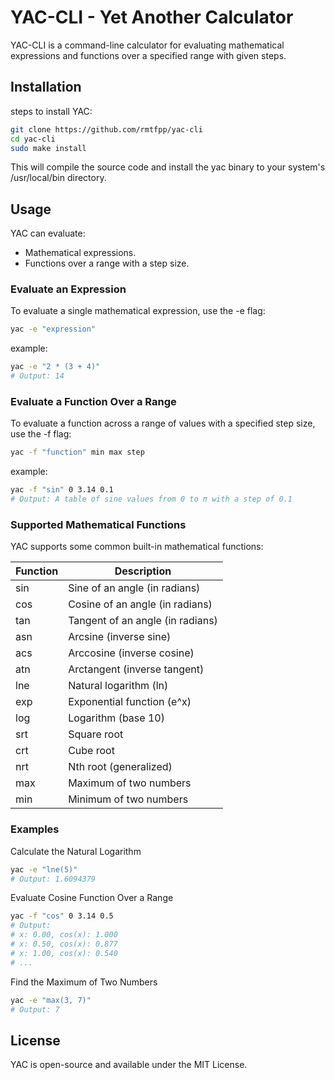 # YAC-CLI - Yet Another Calculator

YAC-CLI is a command-line calculator for evaluating mathematical expressions and functions over a specified range with given steps.

## Installation

steps to install YAC:

```bash
git clone https://github.com/rmtfpp/yac-cli
cd yac-cli
sudo make install
```

This will compile the source code and install the yac binary to your system's /usr/local/bin directory.

## Usage

YAC can evaluate:
- Mathematical expressions.
- Functions over a range with a step size.

### Evaluate an Expression

To evaluate a single mathematical expression, use the -e flag:

```bash
yac -e "expression"
```
example:
```bash
yac -e "2 * (3 + 4)"
# Output: 14
```
### Evaluate a Function Over a Range

To evaluate a function across a range of values with a specified step size, use the -f flag:
```bash
yac -f "function" min max step
```
example:
```bash
yac -f "sin" 0 3.14 0.1
# Output: A table of sine values from 0 to π with a step of 0.1
```
### Supported Mathematical Functions

YAC supports some common built-in mathematical functions:

| Function | Description                              |
|----------|------------------------------------------|
| sin      | Sine of an angle (in radians)           |
| cos      | Cosine of an angle (in radians)         |
| tan      | Tangent of an angle (in radians)        |
| asn      | Arcsine (inverse sine)                  |
| acs      | Arccosine (inverse cosine)              |
| atn      | Arctangent (inverse tangent)            |
| lne      | Natural logarithm (ln)                  |
| exp      | Exponential function (e^x)              |
| log      | Logarithm (base 10)                     |
| srt      | Square root                             |
| crt      | Cube root                               |
| nrt      | Nth root (generalized)                  |
| max      | Maximum of two numbers                  |
| min      | Minimum of two numbers                  |

### Examples
Calculate the Natural Logarithm
```bash
yac -e "lne(5)"
# Output: 1.6094379
```
Evaluate Cosine Function Over a Range
```bash
yac -f "cos" 0 3.14 0.5
# Output:
# x: 0.00, cos(x): 1.000
# x: 0.50, cos(x): 0.877
# x: 1.00, cos(x): 0.540
# ...
```
Find the Maximum of Two Numbers
```bash
yac -e "max(3, 7)"
# Output: 7
```
## License

YAC is open-source and available under the MIT License.